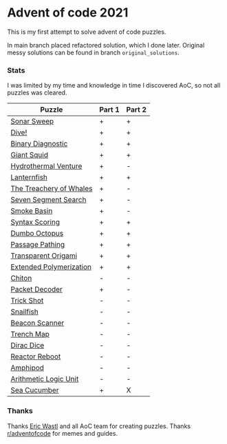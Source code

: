 # Advent of code 2021

This is my first attempt to solve advent of code puzzles.

In main branch placed refactored solution, which I done later.
Original messy solutions can be found in branch `original_solutions`.

### Stats
I was limited by my time and knowledge in time I discovered AoC, so
not all puzzles was cleared.

| Puzzle                                                          | Part 1 | Part 2 |
|-----------------------------------------------------------------|--------|--------|
| [Sonar Sweep](https://adventofcode.com/2021/day/1)              |   +    |   +    |
| [Dive!](https://adventofcode.com/2021/day/2)                    |   +    |   +    |
| [Binary Diagnostic](https://adventofcode.com/2021/day/3)        |   +    |   +    |
| [Giant Squid](https://adventofcode.com/2021/day/4)              |   +    |   +    |
| [Hydrothermal Venture](https://adventofcode.com/2021/day/5)     |   +    |   -    |
| [Lanternfish](https://adventofcode.com/2021/day/6)              |   +    |   +    |
| [The Treachery of Whales](https://adventofcode.com/2021/day/7)  |   +    |   -    |
| [Seven Segment Search](https://adventofcode.com/2021/day/8)     |   +    |   -    |
| [Smoke Basin](https://adventofcode.com/2021/day/9)              |   +    |   -    |
| [Syntax Scoring](https://adventofcode.com/2021/day/10)          |   +    |   +    |
| [Dumbo Octopus](https://adventofcode.com/2021/day/11)           |   +    |   +    |
| [Passage Pathing](https://adventofcode.com/2021/day/12)         |   +    |   +    |
| [Transparent Origami](https://adventofcode.com/2021/day/13)     |   +    |   +    |
| [Extended Polymerization](https://adventofcode.com/2021/day/14) |   +    |   +    |
| [Chiton](https://adventofcode.com/2021/day/15)                  |   -    |   -    |
| [Packet Decoder](https://adventofcode.com/2021/day/16)          |   +    |   -    |
| [Trick Shot](https://adventofcode.com/2021/day/17)              |   -    |   -    |
| [Snailfish](https://adventofcode.com/2021/day/18)               |   -    |   -    |
| [Beacon Scanner](https://adventofcode.com/2021/day/19)          |   -    |   -    |
| [Trench Map](https://adventofcode.com/2021/day/20)              |   -    |   -    |
| [Dirac Dice](https://adventofcode.com/2021/day/21)              |   -    |   -    |
| [Reactor Reboot](https://adventofcode.com/2021/day/22)          |   -    |   -    |
| [Amphipod](https://adventofcode.com/2021/day/23)                |   -    |   -    |
| [Arithmetic Logic Unit](https://adventofcode.com/2021/day/24)   |   -    |   -    |
| [Sea Cucumber](https://adventofcode.com/2021/day/25)            |   +    |   X    |

### Thanks
Thanks [Eric Wastl](http://was.tl/) and all AoC team for creating puzzles.
Thanks [r/adventofcode](https://www.reddit.com/r/adventofcode) for memes and guides.